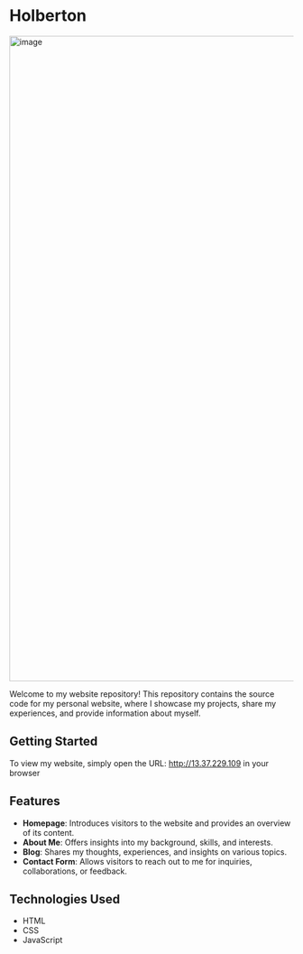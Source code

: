 # Holberton
 <img width="1144" alt="image" src="https://github.com/lillian0624/Holberton/assets/87347776/502c5272-3c40-431c-af2c-a5633e8cafdb">


Welcome to my website repository! This repository contains the source code for my personal website, where I showcase my projects, share my experiences, and provide information about myself.

## Getting Started

To view my website, simply open the URL: http://13.37.229.109 in your browser

## Features

- **Homepage**: Introduces visitors to the website and provides an overview of its content.
- **About Me**: Offers insights into my background, skills, and interests.
- **Blog**: Shares my thoughts, experiences, and insights on various topics.
- **Contact Form**: Allows visitors to reach out to me for inquiries, collaborations, or feedback.

## Technologies Used

- HTML
- CSS
- JavaScript



